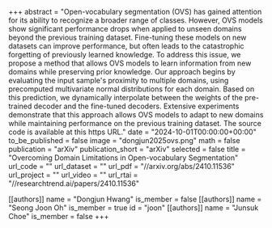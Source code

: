 +++
abstract = "Open-vocabulary segmentation (OVS) has gained attention for its ability to recognize a broader range of classes. However, OVS models show significant performance drops when applied to unseen domains beyond the previous training dataset. Fine-tuning these models on new datasets can improve performance, but often leads to the catastrophic forgetting of previously learned knowledge. To address this issue, we propose a method that allows OVS models to learn information from new domains while preserving prior knowledge. Our approach begins by evaluating the input sample's proximity to multiple domains, using precomputed multivariate normal distributions for each domain. Based on this prediction, we dynamically interpolate between the weights of the pre-trained decoder and the fine-tuned decoders. Extensive experiments demonstrate that this approach allows OVS models to adapt to new domains while maintaining performance on the previous training dataset. The source code is available at this https URL."
date = "2024-10-01T00:00:00+00:00"
to_be_published = false
image = "dongjun2025ovs.png"
math = false
publication = "arXiv"
publication_short = "arXiv"
selected = false
title = "Overcoming Domain Limitations in Open-vocabulary Segmentation"
url_code = ""
url_dataset = ""
url_pdf = "//arxiv.org/abs/2410.11536"
url_project = ""
url_video = ""
url_rtai = "//researchtrend.ai/papers/2410.11536"

[[authors]]
    name = "Dongjun Hwang"
    is_member = false
[[authors]]
    name = "Seong Joon Oh"
    is_member = true
    id = "joon"
[[authors]]
    name = "Junsuk Choe"
    is_member = false
+++
